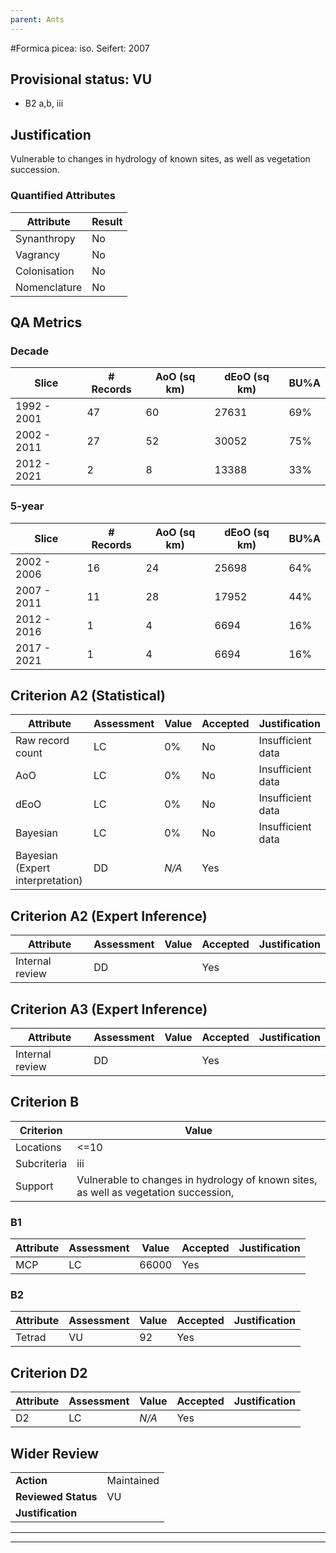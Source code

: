 ```yaml
---
parent: Ants
---
```

#Formica picea: iso. Seifert: 2007
## Provisional status: VU
- B2 a,b, iii

## Justification
Vulnerable to changes in hydrology of known sites, as well as vegetation succession.
### Quantified Attributes
|Attribute|Result|
|---|---|
|Synanthropy|No|
|Vagrancy|No|
|Colonisation|No|
|Nomenclature|No|
## QA Metrics
### Decade
| Slice | # Records | AoO (sq km) | dEoO (sq km) |BU%A |
|---|---|---|---|---|
|1992 - 2001|47|60|27631|69%|
|2002 - 2011|27|52|30052|75%|
|2012 - 2021|2|8|13388|33%|
### 5-year
| Slice | # Records | AoO (sq km) | dEoO (sq km) |BU%A |
|---|---|---|---|---|
|2002 - 2006|16|24|25698|64%|
|2007 - 2011|11|28|17952|44%|
|2012 - 2016|1|4|6694|16%|
|2017 - 2021|1|4|6694|16%|
## Criterion A2 (Statistical)
|Attribute|Assessment|Value|Accepted|Justification
|---|---|---|---|---|
|Raw record count|LC|0%|No|Insufficient data|
|AoO|LC|0%|No|Insufficient data|
|dEoO|LC|0%|No|Insufficient data|
|Bayesian|LC|0%|No|Insufficient data|
|Bayesian (Expert interpretation)|DD|*N/A*|Yes||
## Criterion A2 (Expert Inference)
|Attribute|Assessment|Value|Accepted|Justification
|---|---|---|---|---|
|Internal review|DD||Yes||
## Criterion A3 (Expert Inference)
|Attribute|Assessment|Value|Accepted|Justification
|---|---|---|---|---|
|Internal review|DD||Yes||
## Criterion B
|Criterion| Value|
|---|---|
|Locations|<=10|
|Subcriteria|iii|
|Support|Vulnerable to changes in hydrology of known sites, as well as vegetation succession, |
### B1
|Attribute|Assessment|Value|Accepted|Justification
|---|---|---|---|---|
|MCP|LC|66000|Yes||
### B2
|Attribute|Assessment|Value|Accepted|Justification
|---|---|---|---|---|
|Tetrad|VU|92|Yes||
## Criterion D2
|Attribute|Assessment|Value|Accepted|Justification
|---|---|---|---|---|
|D2|LC|*N/A*|Yes||
## Wider Review
|  |  |
|---|---|
|**Action**|Maintained|
|**Reviewed Status**|VU|
|**Justification**||
---
 ---
 <br><br>
 

